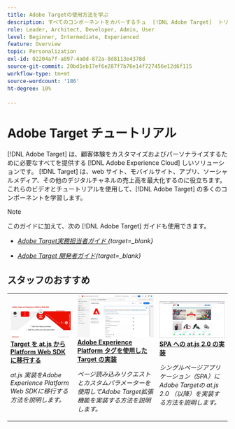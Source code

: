 ```yaml
---
title: Adobe Targetの使用方法を学ぶ
description: すべてのコンポーネントをカバーするチュ  [!DNL Adobe Target]  トリアルとビデオのこのコレクションでの使用方法を説明します。
role: Leader, Architect, Developer, Admin, User
level: Beginner, Intermediate, Experienced
feature: Overview
topic: Personalization
exl-id: 02204a7f-a897-4a0d-872a-8d8113e4378d
source-git-commit: 20bd1eb17ef6e287f7b76e14f727456e12d6f115
workflow-type: tm+mt
source-wordcount: '186'
ht-degree: 10%

---
```


# Adobe Target チュートリアル

[!DNL Adobe Target] は、顧客体験をカスタマイズおよびパーソナライズするために必要なすべてを提供する [!DNL Adobe Experience Cloud] しいソリューションです。 [!DNL Target] は、web サイト、モバイルサイト、アプリ、ソーシャルメディア、その他のデジタルチャネルの売上高を最大化するのに役立ちます。 これらのビデオとチュートリアルを使用して、[!DNL Adobe Target] の多くのコンポーネントを学習します。

>[!NOTE]
>
>このガイドに加えて、次の [!DNL Adobe Target] ガイドも使用できます。
>
>* *[Adobe Target実務担当者ガイド ](https://experienceleague.adobe.com/docs/target/using/target-home.html?lang=ja){target=_blank}*
>
>* *[Adobe Target 開発者ガイド](https://experienceleague.adobe.com/docs/target-dev/developer/overview.html?lang=ja){target=_blank}*

<div id="recs-overview-body-1"></div>
<div id="recs-overview-body-2"></div>
<div id="recs-overview-body-3"></div>
<div id="recs-overview-body-4"></div>
<div id="recs-overview-body-5"></div>
<div id="recs-overview-body-6"></div>

## スタッフのおすすめ

<table style="margin-top: 0 !important">
<tr>
  <td>
    <a href="https://experienceleague.adobe.com/docs/platform-learn/migrate-target-to-websdk/introduction.html?lang=ja">
      <img alt="Target を at.js から Platform Web SDKに移行する" src="./assets/thumb_websdk.jpg" />
    </a>
    <div>
      <a href="https://experienceleague.adobe.com/docs/platform-learn/migrate-target-to-websdk/introduction.html?lang=ja">
    <strong>Target を at.js から Platform Web SDKに移行する </strong>
    </a>
    </div>
    <p>
    <em>at.js 実装をAdobe Experience Platform Web SDKに移行する方法を説明します。</em>
    <p>
  </td>
  <td>
    <a href="https://experienceleague.adobe.com/docs/platform-learn/implement-in-websites/implement-solutions/target.html?lang=ja"> 
      <img alt="Adobe Experience Platform タグを使用した Target の実装" src="./assets/add-adobe-target.jpg"/>
    </a>
    <div>
      <a href="https://experienceleague.adobe.com/docs/platform-learn/implement-in-websites/implement-solutions/target.html?lang=ja">
    <strong>Adobe Experience Platform タグを使用した Target の実装 </strong>
    </a>
    </div>
    <p>
    <em> ページ読み込みリクエストとカスタムパラメーターを使用してAdobe Target拡張機能を実装する方法を説明します。</em>
    <p>
  </td>
   <td>
    <a href="https://experienceleague.adobe.com/docs/target-learn/tutorials/implementation/implement-atjs-20-in-a-single-page-application.html?lang=ja">
      <img alt="Adobe Targetの at.js 2.0 のシングルページアプリケーション（SPA）への実装" src="./assets/26248.png" />
    </a>
    <div>
    <a href="https://experienceleague.adobe.com/docs/target-learn/tutorials/implementation/implement-atjs-20-in-a-single-page-application.html?lang=ja">
    <strong>SPA への at.js 2.0 の実装 </strong>
    </a>
    </div>
    <p>
    <em> シングルページアプリケーション（SPA）にAdobe Targetの at.js 2.0 （以降）を実装する方法を説明します。</em>
    <p>
  </td>
</tr>
</table>